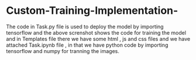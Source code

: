 # Custom-Training-Implementation-
The code in Task.py file is used to deploy the model by importing tensorflow and the above screnshot shows the code for training the model and in Templates file there we have some html , js and css files and we have attached Task.ipynb file , in that we have python code by importing tensorflow and numpy for tranning the images. 

